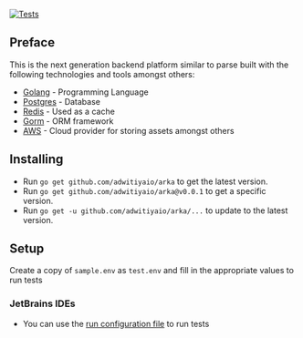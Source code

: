 [![Tests](https://github.com/adwitiyaio/arka/actions/workflows/ci.yml/badge.svg)](https://github.com/adwitiyaio/arka/actions/workflows/ci.yml)

## Preface

This is the next generation backend platform similar to parse built with the following technologies and tools amongst others:
- [Golang](https://golang.org/) - Programming Language
- [Postgres](https://www.postgresql.org/) - Database
- [Redis](https://redis.io/) - Used as a cache
- [Gorm](https://gorm.io/) - ORM framework
- [AWS](https://aws.amazon.com/) - Cloud provider for storing assets amongst others

## Installing

- Run `go get github.com/adwitiyaio/arka` to get the latest version.
- Run `go get github.com/adwitiyaio/arka@v0.0.1` to get a specific version.
- Run `go get -u github.com/adwitiyaio/arka/...` to update to the latest version.

## Setup

Create a copy of `sample.env` as `test.env` and fill in the appropriate values to run tests

### JetBrains IDEs

- You can use the [run configuration file](.run/Tests.run.xml) to run tests
